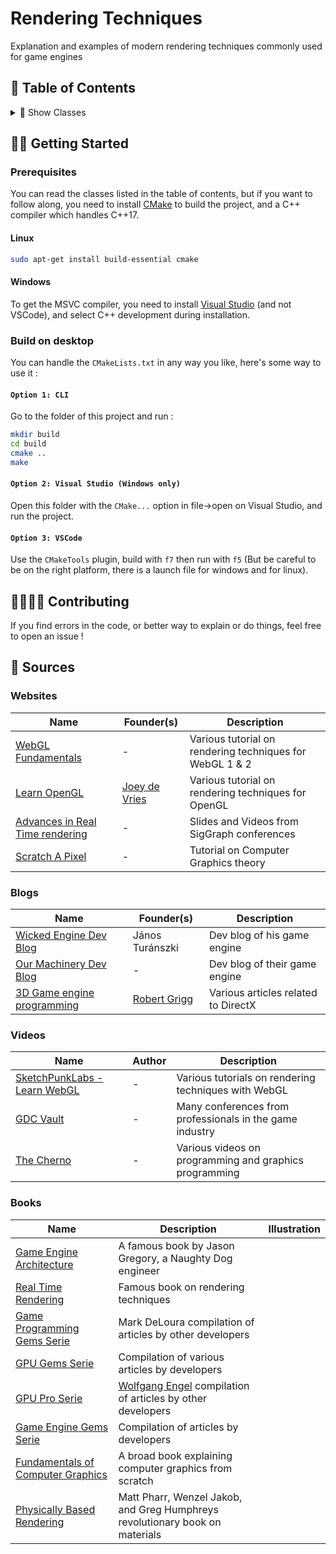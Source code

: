 # Rendering Techniques

Explanation and examples of modern rendering techniques commonly used for game engines

## 🚩 Table of Contents

<details><summary>🧩 Show Classes</summary>
<p>

*(🏗️ : Not started | 📝 : Started | 📑 : Needs proofreading | ✔️ : Written )*

* Todo
  * [Skinning 🏗️]()
* Todo
  * [Deferred Rendering 🏗️]()

</p>
</details>

## 👩‍💻 Getting Started

### Prerequisites

You can read the classes listed in the table of contents, but if you want to follow along, you need to install [CMake](https://cmake.org/) to build the project, and a C++ compiler which handles C++17.

#### Linux

```bash
sudo apt-get install build-essential cmake
```

#### Windows

To get the MSVC compiler, you need to install [Visual Studio](https://visualstudio.microsoft.com/) (and not VSCode), and select C++ development during installation.

### Build on desktop

You can handle the `CMakeLists.txt` in any way you like, here's some way to use it :

#### `Option 1: CLI`

Go to the folder of this project and run :

```bash
mkdir build
cd build
cmake ..
make
```

#### `Option 2: Visual Studio (Windows only)`

Open this folder with the `CMake...` option in file->open on Visual Studio, and run the project.

#### `Option 3: VSCode`

Use the `CMakeTools` plugin, build with `f7` then run with `f5` (But be careful to be on the right platform, there is a launch file for windows and for linux).

## 👨‍👩‍👦‍👦 Contributing

If you find errors in the code, or better way to explain or do things, feel free to open an issue !

## 📖 Sources

### Websites

| Name | Founder(s) | Description |
| --- | --- | --- |
| [WebGL Fundamentals](https://webglfundamentals.org/)         | -                                        | Various tutorial on rendering techniques for WebGL 1 & 2 |
| [Learn OpenGL](https://learnopengl.com/)                     | [Joey de Vries](http://joeydevries.com/) | Various tutorial on rendering techniques for OpenGL      |
| [Advances in Real Time rendering](https://advances.realtimerendering.com/) | -                                        | Slides and Videos from SigGraph conferences              |
| [Scratch A Pixel](https://www.scratchapixel.com/)            | -                                        | Tutorial on Computer Graphics theory                     |

### Blogs

| Name | Founder(s) | Description |
| --- | --- | --- |
| [Wicked Engine Dev Blog](https://wickedengine.net/)     | János Turánszki                                              | Dev blog of his game engine         |
| [Our Machinery Dev Blog](https://ourmachinery.com/post) | -                                                            | Dev blog of their game engine       |
| [3D Game engine programming](https://www.3dgep.com/)    | [Robert Grigg](https://www.3dgep.com/author/grigg-rbuas-nl/) | Various articles related to DirectX |

### Videos

| Name | Author | Description |
| --- | --- | --- |
| [SketchPunkLabs - Learn WebGL](https://www.youtube.com/channel/UCSnyjB_8iVxi2ZAfn_1L6tA) | -      | Various tutorials on rendering techniques with WebGL     |
| [GDC Vault](https://www.gdcvault.com/free)                   | -      | Many conferences from professionals in the game industry |
| [The Cherno](https://www.youtube.com/channel/UCQ-W1KE9EYfdxhL6S4twUNw) | -      | Various videos on programming and graphics programming   |

### Books

| Name                                                         | Description                                                  | Illustration |
| ------------------------------------------------------------ | ------------------------------------------------------------ | ------------ |
| [Game Engine Architecture](https://www.gameenginebook.com/)  | A famous book by Jason Gregory, a Naughty Dog engineer       |              |
| [Real Time Rendering](http://www.realtimerendering.com/book.html) | Famous book on rendering techniques                          |              |
| [Game Programming Gems Serie](http://www.satori.org/game-programming-gems/) | Mark DeLoura compilation of articles by other developers     |              |
| [GPU Gems Serie](https://developer.nvidia.com/gpugems/gpugems/contributors) | Compilation of various articles by developers                |              |
| [GPU Pro Serie](http://gpupro.blogspot.com/)                 | [Wolfgang Engel](http://www.blogger.com/profile/11031097395025597662) compilation of articles by other developers |              |
| [Game Engine Gems Serie](http://www.gameenginegems.net/)     | Compilation of articles by developers                        |              |
| [Fundamentals of Computer Graphics](https://www.oreilly.com/library/view/fundamentals-of-computer/9781482229417/) | A broad book explaining computer graphics from scratch       |              |
| [Physically Based Rendering](http://www.pbr-book.org/)       | Matt Pharr, Wenzel Jakob, and Greg Humphreys revolutionary book on materials |              |


